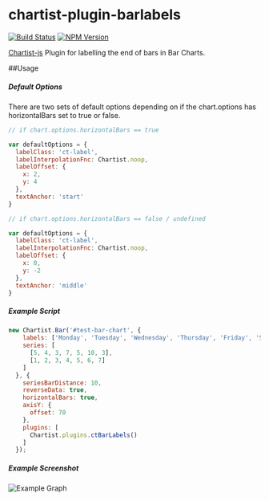 # chartist-plugin-barlabels

[![Build Status](https://travis-ci.org/mtgibbs/chartist-plugin-barlabels.svg?branch=master)](https://travis-ci.org/mtgibbs/chartist-plugin-barlabels)
[![NPM Version](https://img.shields.io/npm/v/chartist-plugin-barlabels.svg)](https://www.npmjs.com/package/chartist-plugin-barlabels)

[Chartist-js](https://github.com/gionkunz/chartist-js) Plugin for labelling the end of bars in Bar Charts.


##Usage

##### Default Options

There are two sets of default options depending on if the chart.options has horizontalBars set to true or false.

```javascript
// if chart.options.horizontalBars == true

var defaultOptions = {
  labelClass: 'ct-label',
  labelInterpolationFnc: Chartist.noop,
  labelOffset: {
    x: 2,
    y: 4
  },
  textAnchor: 'start'
}
```

```javascript
// if chart.options.horizontalBars == false / undefined

var defaultOptions = {
  labelClass: 'ct-label',
  labelInterpolationFnc: Chartist.noop,
  labelOffset: {
    x: 0,
    y: -2
  },
  textAnchor: 'middle'
}
```

##### Example Script

```javascript
new Chartist.Bar('#test-bar-chart', {
    labels: ['Monday', 'Tuesday', 'Wednesday', 'Thursday', 'Friday', 'Saturday', 'Sunday'],
    series: [
      [5, 4, 3, 7, 5, 10, 3],
      [1, 2, 3, 4, 5, 6, 7]
    ]
  }, {
    seriesBarDistance: 10,
    reverseData: true,
    horizontalBars: true,
    axisY: {
      offset: 70
    },
    plugins: [
      Chartist.plugins.ctBarLabels()
    ]
  });
```

##### Example Screenshot
![Example Graph](http://i.imgur.com/RJcOkJM.png)
